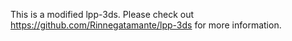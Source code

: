 This is a modified lpp-3ds. Please check out https://github.com/Rinnegatamante/lpp-3ds for more information.

